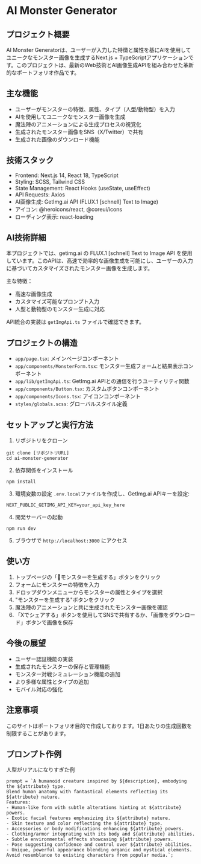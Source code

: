 # AI Monster Generator

## プロジェクト概要
AI Monster Generatorは、ユーザーが入力した特徴と属性を基にAIを使用してユニークなモンスター画像を生成するNext.js + TypeScriptアプリケーションです。このプロジェクトは、最新のWeb技術とAI画像生成APIを組み合わせた革新的なポートフォリオ作品です。

## 主な機能
- ユーザーがモンスターの特徴、属性、タイプ（人型/動物型）を入力
- AIを使用してユニークなモンスター画像を生成
- 魔法陣のアニメーションによる生成プロセスの視覚化
- 生成されたモンスター画像をSNS（X/Twitter）で共有
- 生成された画像のダウンロード機能

## 技術スタック
- Frontend: Next.js 14, React 18, TypeScript
- Styling: SCSS, Tailwind CSS
- State Management: React Hooks (useState, useEffect)
- API Requests: Axios
- AI画像生成: GetImg.ai API (FLUX.1 [schnell] Text to Image)
- アイコン: @heroicons/react, @coreui/icons
- ローディング表示: react-loading

## AI技術詳細
本プロジェクトでは、getimg.ai の FLUX.1 [schnell] Text to Image API を使用しています。このAPIは、高速で効率的な画像生成を可能にし、ユーザーの入力に基づいてカスタマイズされたモンスター画像を生成します。

主な特徴：
- 高速な画像生成
- カスタマイズ可能なプロンプト入力
- 人型と動物型のモンスター生成に対応

API統合の実装は `getImgApi.ts` ファイルで確認できます。

## プロジェクトの構造
- `app/page.tsx`: メインページコンポーネント
- `app/components/MonsterForm.tsx`: モンスター生成フォームと結果表示コンポーネント
- `app/lib/getImgApi.ts`: GetImg.ai APIとの通信を行うユーティリティ関数
- `app/components/Button.tsx`: カスタムボタンコンポーネント
- `app/components/Icons.tsx`: アイコンコンポーネント
- `styles/globals.scss`: グローバルスタイル定義

## セットアップと実行方法
1. リポジトリをクローン
```
git clone [リポジトリURL]
cd ai-monster-generator
```
2. 依存関係をインストール
```
npm install
```

3. 環境変数の設定
`.env.local`ファイルを作成し、GetImg.ai APIキーを設定:
```
NEXT_PUBLIC_GETIMG_API_KEY=your_api_key_here
```
4. 開発サーバーの起動
```
npm run dev
```
5. ブラウザで `http://localhost:3000` にアクセス

## 使い方
1. トップページの「👾モンスターを生成する」ボタンをクリック
2. フォームにモンスターの特徴を入力
3. ドロップダウンメニューからモンスターの属性とタイプを選択
4. "モンスターを生成する"ボタンをクリック
5. 魔法陣のアニメーションと共に生成されたモンスター画像を確認
6. 「Xでシェアする」ボタンを使用してSNSで共有するか、「画像をダウンロード」ボタンで画像を保存

## 今後の展望
- ユーザー認証機能の実装
- 生成されたモンスターの保存と管理機能
- モンスター対戦シミュレーション機能の追加
- より多様な属性とタイプの追加
- モバイル対応の強化

## 注意事項
このサイトはポートフォリオ目的で作成しております。1日あたりの生成回数を制限することがあります。


## プロンプト作例

人型がリアルになりすぎた例
```
prompt = `A humanoid creature inspired by ${description}, embodying the ${attribute} type. 
Blend human anatomy with fantastical elements reflecting its ${attribute} nature.
Features:
- Human-like form with subtle alterations hinting at ${attribute} powers.
- Exotic facial features emphasizing its ${attribute} nature.
- Skin texture and color reflecting the ${attribute} type.
- Accessories or body modifications enhancing ${attribute} powers.
- Clothing/armor integrating with its body and ${attribute} abilities.
- Subtle environmental effects showcasing ${attribute} powers.
- Pose suggesting confidence and control over ${attribute} abilities.
- Unique, powerful appearance blending organic and mystical elements.
Avoid resemblance to existing characters from popular media.`;
```

